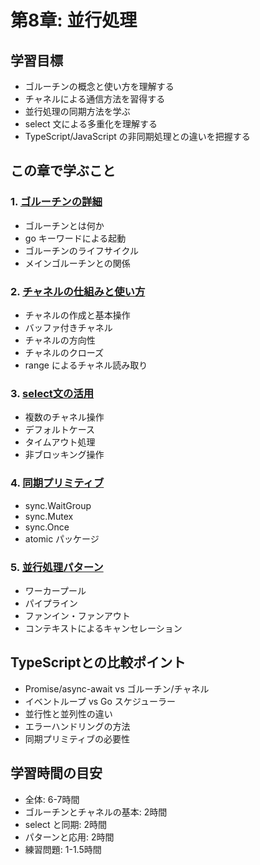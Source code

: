 # 第8章: 並行処理

## 学習目標

- ゴルーチンの概念と使い方を理解する
- チャネルによる通信方法を習得する
- 並行処理の同期方法を学ぶ
- select 文による多重化を理解する
- TypeScript/JavaScript の非同期処理との違いを把握する

## この章で学ぶこと

### 1. [ゴルーチンの詳細](./01-goroutines/README.md)
- ゴルーチンとは何か
- go キーワードによる起動
- ゴルーチンのライフサイクル
- メインゴルーチンとの関係

### 2. [チャネルの仕組みと使い方](./02-channels/README.md)
- チャネルの作成と基本操作
- バッファ付きチャネル
- チャネルの方向性
- チャネルのクローズ
- range によるチャネル読み取り

### 3. [select文の活用](./03-select/README.md)
- 複数のチャネル操作
- デフォルトケース
- タイムアウト処理
- 非ブロッキング操作

### 4. [同期プリミティブ](./04-sync/README.md)
- sync.WaitGroup
- sync.Mutex
- sync.Once
- atomic パッケージ

### 5. [並行処理パターン](./05-patterns/README.md)
- ワーカープール
- パイプライン
- ファンイン・ファンアウト
- コンテキストによるキャンセレーション

## TypeScriptとの比較ポイント

- Promise/async-await vs ゴルーチン/チャネル
- イベントループ vs Go スケジューラー
- 並行性と並列性の違い
- エラーハンドリングの方法
- 同期プリミティブの必要性

## 学習時間の目安

- 全体: 6-7時間
- ゴルーチンとチャネルの基本: 2時間
- select と同期: 2時間
- パターンと応用: 2時間
- 練習問題: 1-1.5時間